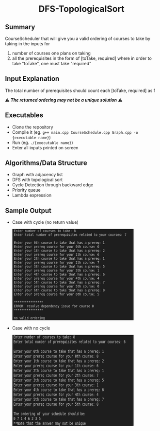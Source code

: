 <h1 align="center"> DFS-TopologicalSort </h1>

## Summary ##
CourseScheduler that will give you a valid ordering of courses to take by taking in the inputs for
  1. number of courses one plans on taking
  2. all the prerequisites in the form of [toTake, required] where in order to take "toTake", one must take "required"

## Input Explanation ##
The total number of prerequisites should count each [toTake, required] as 1

:warning: ***The returned ordering may not be a unique solution*** :warning:

## Executables ##
* Clone the repository
* Compile it (eg. `g++ main.cpp CourseSchedule.cpp Graph.cpp -o {executable name}`)
* Run (eg. `./{executable name}`)
* Enter all inputs printed on screen

## Algorithms/Data Structure ##
* Graph with adjacency list
* DFS with topological sort
* Cycle Detection through backward edge
* Priority queue
* Lambda expression

## Sample Output
* Case with cycle (no return value)

  <img src="misc/case1.png" width="400" height="300">
* Case with no cycle

  <img src="misc/case2.png" width="400" height="300">
